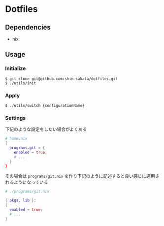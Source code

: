# Dotfiles

## Dependencies

- nix

## Usage

### Initialize

```
$ git clone git@github.com:shin-sakata/dotfiles.git
$ ./utils/init
```

### Apply

```
$ ./utils/switch {configurationName}
```

### Settings

下記のような設定をしたい場合がよくある

```nix home.nix
# home.nix
{
  programs.git = {
    enabled = true;
    # ...
  }
}
```

その場合は `programs/git.nix` を作り下記のように記述すると良い感じに適用されるようになっている

```nix programs/git.nix
# ./programs/git.nix

{ pkgs, lib }:
{
  enabled = true;
  # ...
}
```

